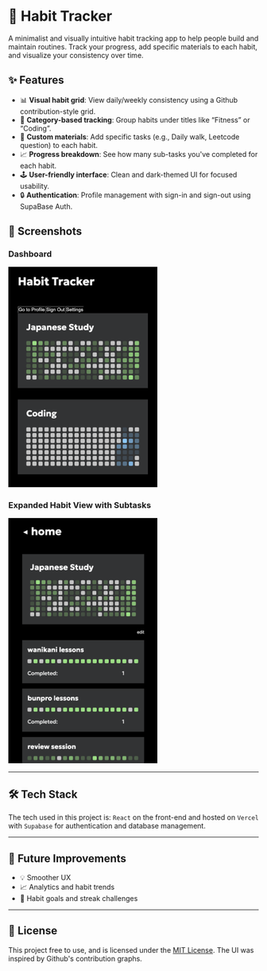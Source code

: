 # 🧠 Habit Tracker

A minimalist and visually intuitive habit tracking app to help people build and maintain routines.
Track your progress, add specific materials to each habit, and visualize your consistency over time.

## ✨ Features

- 📊 **Visual habit grid**: View daily/weekly consistency using a Github contribution-style grid.
- 📁 **Category-based tracking**: Group habits under titles like “Fitness” or “Coding”.
- 🧩 **Custom materials**: Add specific tasks (e.g., Daily walk, Leetcode question) to each habit.
- 📈 **Progress breakdown**: See how many sub-tasks you've completed for each habit.
- 🕹️ **User-friendly interface**: Clean and dark-themed UI for focused usability.
- 🔒 **Authentication**: Profile management with sign-in and sign-out using SupaBase Auth.

## 📸 Screenshots

### Dashboard

<img src="./screenshots/dashboard.png" alt="dashboard" width="300">

### Expanded Habit View with Subtasks

<img src="./screenshots/habit-detail-view-page.png" alt="habit-detail-view-page" width="300">

---

## 🛠️ Tech Stack

The tech used in this project is: `React` on the front-end and hosted on `Vercel` with `Supabase` for authentication and database management.

---

## 🧩 Future Improvements

- 💡 Smoother UX
- 📈 Analytics and habit trends
- 🎯 Habit goals and streak challenges

---

## 📄 License

This project free to use, and is licensed under the [MIT License](./LICENSE). The UI was inspired by Github's contribution graphs.
